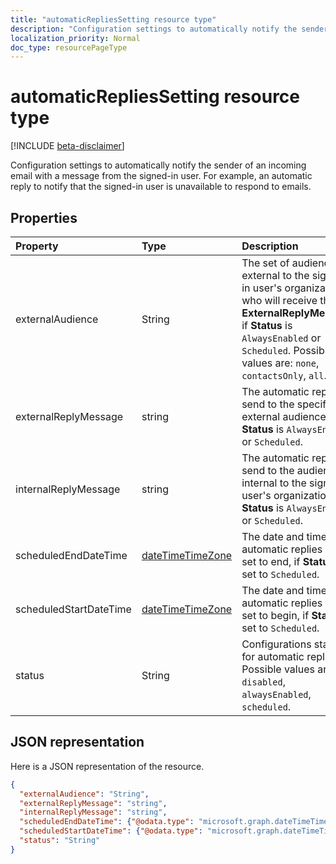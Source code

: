 ```yaml
---
title: "automaticRepliesSetting resource type"
description: "Configuration settings to automatically notify the sender of an incoming email with a message from the "
localization_priority: Normal
doc_type: resourcePageType
---
```


# automaticRepliesSetting resource type

[!INCLUDE [beta-disclaimer](../../includes/beta-disclaimer.md)]

Configuration settings to automatically notify the sender of an incoming email with a message from the 
signed-in user. For example, an automatic reply to notify that the signed-in user is unavailable to 
respond to emails. 


## Properties
| Property	   | Type	|Description|
|:---------------|:--------|:----------|
|externalAudience|String| The set of audience external to the signed-in user's organization who will receive the **ExternalReplyMessage**, if **Status** is `AlwaysEnabled` or `Scheduled`. Possible values are: `none`, `contactsOnly`, `all`.|
|externalReplyMessage|string|The automatic reply to send to the specified external audience, if **Status** is `AlwaysEnabled` or `Scheduled`.|
|internalReplyMessage|string|The automatic reply to send to the audience internal to the signed-in user's organization, if **Status** is `AlwaysEnabled` or `Scheduled`. |
|scheduledEndDateTime|[dateTimeTimeZone](datetimetimezone.md)|The date and time that automatic replies are set to end, if **Status** is set to `Scheduled`. |
|scheduledStartDateTime|[dateTimeTimeZone](datetimetimezone.md)|The date and time that automatic replies are set to begin, if **Status** is set to `Scheduled`.|
|status|String|Configurations status for automatic replies. Possible values are: `disabled`, `alwaysEnabled`, `scheduled`.|

## JSON representation

Here is a JSON representation of the resource.

<!-- {
  "blockType": "resource",
  "optionalProperties": [

  ],
  "@odata.type": "microsoft.graph.automaticRepliesSetting"
}-->

```json
{
  "externalAudience": "String",
  "externalReplyMessage": "string",
  "internalReplyMessage": "string",
  "scheduledEndDateTime": {"@odata.type": "microsoft.graph.dateTimeTimeZone"},
  "scheduledStartDateTime": {"@odata.type": "microsoft.graph.dateTimeTimeZone"},
  "status": "String"
}

```

<!-- uuid: 8fcb5dbc-d5aa-4681-8e31-b001d5168d79
2015-10-25 14:57:30 UTC -->
<!--
{
  "type": "#page.annotation",
  "description": "automaticRepliesSetting resource",
  "keywords": "",
  "section": "documentation",
  "tocPath": "",
  "suppressions": [
    "Error: /api-reference/beta/resources/automaticrepliessetting.md:\r\n      Exception processing links.\r\n    System.ArgumentException: Link Definition was null. Link text: !INCLUDE [beta-disclaimer](../../includes/beta-disclaimer.md)\r\n      at ApiDoctor.Validation.DocFile.get_LinkDestinations()\r\n      at ApiDoctor.Validation.DocSet.ValidateLinks(Boolean includeWarnings, String[] relativePathForFiles, IssueLogger issues, Boolean requireFilenameCaseMatch, Boolean printOrphanedFiles)"
  ]
}
-->
